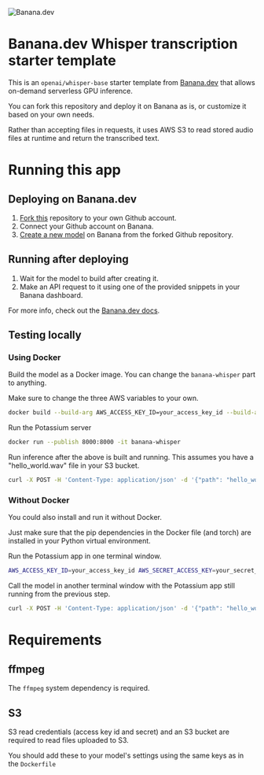 ![](https://www.banana.dev/lib_zOkYpJoyYVcAamDf/x2p804nk9qvjb1vg.svg?w=340 "Banana.dev")

# Banana.dev Whisper transcription starter template

This is an `openai/whisper-base` starter template from [Banana.dev](https://www.banana.dev) that allows on-demand serverless GPU inference.

You can fork this repository and deploy it on Banana as is, or customize it based on your own needs.

Rather than accepting files in requests, it uses AWS S3 to read stored audio files at runtime and return the transcribed text.

# Running this app

## Deploying on Banana.dev

1. [Fork this](https://github.com/bananaml/demo-whisper/fork) repository to your own Github account.
2. Connect your Github account on Banana.
3. [Create a new model](https://app.banana.dev/deploy) on Banana from the forked Github repository.

## Running after deploying

1. Wait for the model to build after creating it.
2. Make an API request to it using one of the provided snippets in your Banana dashboard.

For more info, check out the [Banana.dev docs](https://docs.banana.dev/banana-docs/).

## Testing locally

### Using Docker

Build the model as a Docker image. You can change the `banana-whisper` part to anything.

Make sure to change the three AWS variables to your own.

```sh
docker build --build-arg AWS_ACCESS_KEY_ID=your_access_key_id --build-arg AWS_SECRET_ACCESS_KEY=your_secret_key --build-arg AWS_BUCKET=your_bucket -t banana-whisper .
```

Run the Potassium server

```sh
docker run --publish 8000:8000 -it banana-whisper
```

Run inference after the above is built and running.
This assumes you have a "hello_world.wav" file in your S3 bucket.

```sh
curl -X POST -H 'Content-Type: application/json' -d '{"path": "hello_world.wav"}' http://localhost:8000
```

### Without Docker

You could also install and run it without Docker.

Just make sure that the pip dependencies in the Docker file (and torch) are installed in your Python virtual environment.

Run the Potassium app in one terminal window.

```sh
AWS_ACCESS_KEY_ID=your_access_key_id AWS_SECRET_ACCESS_KEY=your_secret_key AWS_BUCKET=your_bucket python3 app.py
```

Call the model in another terminal window with the Potassium app still running from the previous step.

```sh
curl -X POST -H 'Content-Type: application/json' -d '{"path": "hello_world.wav"}' http://localhost:8000
```

# Requirements

## ffmpeg

The `ffmpeg` system dependency is required.

## S3

S3 read credentials (access key id and secret) and an S3 bucket are required to read files uploaded to S3.

You should add these to your model's settings using the same keys as in the `Dockerfile`

